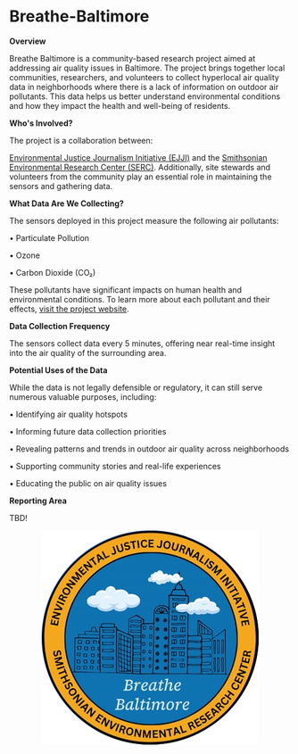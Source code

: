 # Breathe-Baltimore

**Overview**

Breathe Baltimore is a community-based research project aimed at addressing air quality issues in Baltimore. The project brings together local communities, researchers, and volunteers to collect hyperlocal air quality data in neighborhoods where there is a lack of information on outdoor air pollutants. This data helps us better understand environmental conditions and how they impact the health and well-being of residents.



**Who's Involved?**

The project is a collaboration between:

[Environmental Justice Journalism Initiative (EJJI)](https://www.ejji.org) and the [Smithsonian Environmental Research Center (SERC)](https://serc.si.edu).
Additionally, site stewards and volunteers from the community play an essential role in maintaining the sensors and gathering data.


**What Data Are We Collecting?**

The sensors deployed in this project measure the following air pollutants:

• Particulate Pollution


• Ozone


• Carbon Dioxide (CO₂)


These pollutants have significant impacts on human health and environmental conditions. To learn more about each pollutant and their effects, [visit the project website](https://www.ejji.org/air-quality-monitoring-in-baltimore).



**Data Collection Frequency**

The sensors collect data every 5 minutes, offering near real-time insight into the air quality of the surrounding area.


**Potential Uses of the Data**

While the data is not legally defensible or regulatory, it can still serve numerous valuable purposes, including:

• Identifying air quality hotspots

• Informing future data collection priorities

• Revealing patterns and trends in outdoor air quality across neighborhoods

• Supporting community stories and real-life experiences

• Educating the public on air quality issues


**Reporting Area**

TBD!

<p align="center">
  <img src="images/logo-image-incinerator-photo-taken-by-veronica-lucchese-ejji-staff-cropped.png">
</p>


